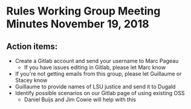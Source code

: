 # Rules Working Group Meeting Minutes November 19, 2018

## Action items:
* Create a Gitlab account and send your username to Marc Pageau
  * If you have issues editing in Gitlab, please let Marc know
* If you're not getting emails from this group, please let Guillaume or Stacey know
* Guillaume to provide names of LSU justice and send it to Dugald  
* Identify possible scenarios on our Gitlab page of using existing OSS
  * Daniel Buijs and Jim Cowie will help with this

